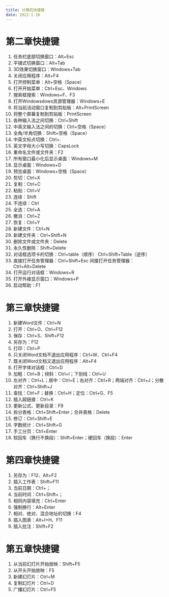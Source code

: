 ```yaml
---
title: 计算机快捷键
date: 2022-1-16
---
```

# 第二章快捷键 

1.   任务栏底部切换窗口：Alt+Esc 
2.   平铺式切换窗口：Alt+Tab 
3.   3D效果切换窗口：Windows+Tab 
4.   关闭应用程序：Alt+F4 
5.   打开控制菜单：Alt+空格（Space） 
6.   打开开始菜单：Ctrl+Esc、Windows 
7.   搜索框搜索：Windows+F、F3 
8.   打开Windowsdows资源管理器：Windows+E 
9.   将当前活动窗口复制到剪贴板：Alt+PrintScreen 
10.  将整个屏幕复制到剪贴板：PrintScreen 
11.  各种输入法之间切换：Ctrl+Shift 
12.  中英文输入法之间的切换：Ctrl+空格（Space） 
13.  全角/半角切换：Shift+空格（Space） 
14.  中英文标点切换：Ctrl+. 
15.  英文字母大小写切换：CapsLock 
16.  重命名文件或文件夹：F2 
17.  所有窗口最小化后显示桌面：Windows+M 
18.  显示桌面：Windows+D 
19.  预览桌面：Windows+空格（Space） 
20.  剪切：Ctrl+X 
21.  复制：Ctrl+C 
22.  粘贴：Ctrl+V 
23.  连续：Shift 
24.  不连续：Ctrl 
25.  全选：Ctrl+A 
26.  撤消：Ctrl+Z 
27.  恢复：Ctrl+Y 
28.  新建文件：Ctrl+N 
29.  新建文件夹：Ctrl+Shift+N 
30.  删除文件或文件夹：Delete 
31.  永久性删除：Shift+Delete 
32.  对话框选项卡的切换：Ctrl+table（顺序） 
Ctrl+Shift+Table（逆序） 
33.  直接打开任务管理器：Ctrl+Shift+Esc 间接打开任务管理器：Ctrl+Alt+Delete 
34.  打开运行对话框：Windows+R 
35.  打开外接显示窗口：Windows+P 
36.  启动帮助：F1 

# 第三章快捷键 

1.   新建Word文件：Ctrl+N 
2.   打开：Ctrl+O、Ctrl+F12 
3.   保存：Ctrl+S、Shift+F12 
4.   另存为：F12 
5.   打印：Ctrl+P 
6.   只关闭Word文档不退出应用程序：Ctrl+W、Ctrl+F4 
7.   既关闭Word文档又退出应用程序：Alt+F4 
8.   打开字体对话框：Ctrl+D 
9.   加粗：Ctrl+B；倾斜：Ctrl+I；下划线：Ctrl+U 
10.  左对齐：Ctrl+L；居中：Ctrl+E；右对齐：Ctrl+R；两端对齐：Ctrl+J；分散对齐：Ctrl+Shift+J 
11.  查找：Ctrl+F；替换：Ctrl+H；定位：Ctrl+G、F5 
12.  插入超链接：Ctrl+K 
13.  更新公式、更新目录：F9
14.  拆分表格：Ctrl+Shift+Enter；合并表格：Delete 
15.  修订：Ctrl+Shift+E 
16.  字数统计：Ctrl+Shift+G 
17.  手工分页：Ctrl+Enter 
18.  软回车（换行不换段）：Shift+Enter；硬回车（换段）：Enter 

# 第四章快捷键

1.   另存为：F12、Alt+F2 
2.   插入工作表：Shift+F11 
3.   当前日期：Ctrl+； 
4.   当前时间：Ctrl+Shift+； 
5.   相同内容填充：Ctrl+Enter 
6.   强制换行：Alt+Enter 
7.   相对、绝对、混合地址的切换：F4 
8.   插入图表：Alt+I+H、F11 
9.   插入批注：Shift+F2 

# 第五章快捷键 

1.   从当前幻灯片开始放映：Shift+F5 
2.   从开头开始放映：F5 
3.   新建幻灯片：Ctrl+M 
4.   复制幻灯片：Ctrl+D 
5.   广播幻灯片：Ctrl+F5 